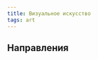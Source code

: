 ```yaml
---
title: Визуальное искусство
tags: art
---
```


## Направления 

<my-areas :areas="$site.customData.pages?.visual"/>